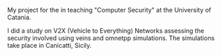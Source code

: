 My project for the in teaching "Computer Security" at the University of Catania.

I did a study on V2X (Vehicle to Everything) Networks assessing the security involved using veins and omnetpp simulations.
The simulations take place in Canicatti, Sicily.


